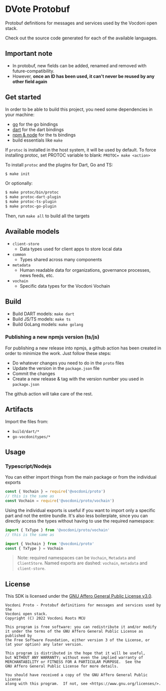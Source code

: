 # DVote Protobuf

Protobuf definitions for messages and services used by the Vocdoni open stack.

Check out the source code generated for each of the available languages.

## Important note

- In protobuf, new fields can be added, renamed and removed with future-compatibility.
- However, **once an ID has been used, it can't never be reused by any other field again**

## Get started

In order to be able to build this project, you need some dependencies in your machine:

- [go](https://golang.org/doc/install) for the go bindings
- [dart](https://dart.dev/get-dart) for the dart bindings
- [npm & node](https://nodejs.org/en/download/) for the ts bindings
- build essentials like `make`

If `protoc` is installed in the host system, it will be used by default.
To force installing protoc, set PROTOC variable to blank: `PROTOC= make <action>`

To install `protoc` and the plugins for Dart, Go and TS:

```sh
$ make init
```

Or optionally:

```sh
$ make protoc/bin/protoc
$ make protoc-dart-plugin
$ make protoc-ts-plugin
$ make protoc-go-plugin
```

Then, run `make all` to build all the targets

## Available models

- `client-store`
  - Data types used for client apps to store local data
- `common`
  - Types shared across many components
- `metadata`
  - Human readable data for organizations, governance processes, news feeds, etc.
- `vochain`
  - Specific data types for the Vocdoni Vochain

## Build

+ Build DART models: `make dart`
+ Build JS/TS models: `make ts`
+ Build GoLang models: `make golang`

### Publishing a new npmjs version (ts/js)

For publishing a new release into npmjs, a github action has been created in
order to minimize the work. Just follow these steps:

- Do whatever changes you need to do in the `proto` files
- Update the version in the `package.json` file
- Commit the changes
- Create a new release & tag with the version number you used in `package.json`

The github action will take care of the rest.

## Artifacts

Import the files from:
- `build/dart/*`
- `go-vocdonitypes/*`

## Usage

### Typescript/Nodejs

You can either import things from the main package or from the individual exports

~~~js
const { Vochain } = require('@vocdoni/proto')
// this is the same as
const Vochain = require('@vocdoni/proto/vochain')
~~~

Using the individual exports is useful if you want to import only a specific part
and not the entire bundle. It's also less boilerplate, since you can directly access
the types without having to use the required namespace:

~~~js
import { TxType } from '@vocdoni/proto/vochain'
// this is the same as

import { Vochain } from '@vocdoni/proto'
const { TxType } = Vochain
~~~

> Note: required namespaces can be `Vochain`, `Metadata` and `ClientStore`.
> Named exports are dashed: `vochain`, `metadata` and `client-store`.

## License

This SDK is licensed under the [GNU Affero General Public License v3.0][license].

    Vocdoni Proto - Protobuf definitions for messages and services used by the
    Vocdoni open stack.
    Copyright (C) 2022 Vocdoni Roots MCU

    This program is free software: you can redistribute it and/or modify
    it under the terms of the GNU Affero General Public License as published by
    the Free Software Foundation, either version 3 of the License, or
    (at your option) any later version.

    This program is distributed in the hope that it will be useful,
    but WITHOUT ANY WARRANTY; without even the implied warranty of
    MERCHANTABILITY or FITNESS FOR A PARTICULAR PURPOSE.  See the
    GNU Affero General Public License for more details.

    You should have received a copy of the GNU Affero General Public License
    along with this program.  If not, see <https://www.gnu.org/licenses/>.

[license]: ./LICENSE
